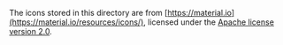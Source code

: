 The icons stored in this directory are from [https://material.io](https://material.io/resources/icons/), licensed under the [Apache license version 2.0](https://www.apache.org/licenses/LICENSE-2.0.html).